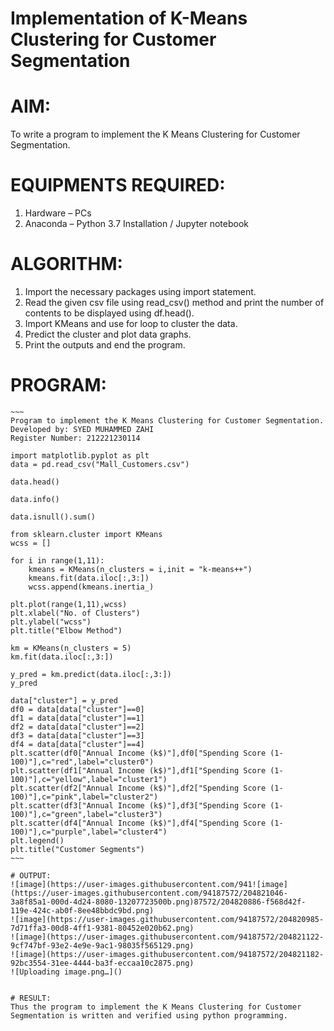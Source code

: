 # Implementation of K-Means Clustering for Customer Segmentation

# AIM:
To write a program to implement the K Means Clustering for Customer Segmentation.

# EQUIPMENTS REQUIRED:
1. Hardware – PCs
2. Anaconda – Python 3.7 Installation / Jupyter notebook

# ALGORITHM:
1. Import the necessary packages using import statement.
2. Read the given csv file using read_csv() method and print the number of contents to be displayed using df.head().
3. Import KMeans and use for loop to cluster the data.
4. Predict the cluster and plot data graphs.
5. Print the outputs and end the program.

# PROGRAM:
```
~~~
Program to implement the K Means Clustering for Customer Segmentation.
Developed by: SYED MUHAMMED ZAHI
Register Number: 212221230114 

import matplotlib.pyplot as plt
data = pd.read_csv("Mall_Customers.csv")

data.head()

data.info()

data.isnull().sum()

from sklearn.cluster import KMeans
wcss = []

for i in range(1,11):
    kmeans = KMeans(n_clusters = i,init = "k-means++")
    kmeans.fit(data.iloc[:,3:])
    wcss.append(kmeans.inertia_)

plt.plot(range(1,11),wcss)
plt.xlabel("No. of Clusters")
plt.ylabel("wcss")
plt.title("Elbow Method")

km = KMeans(n_clusters = 5)
km.fit(data.iloc[:,3:])

y_pred = km.predict(data.iloc[:,3:])
y_pred

data["cluster"] = y_pred
df0 = data[data["cluster"]==0]
df1 = data[data["cluster"]==1]
df2 = data[data["cluster"]==2]
df3 = data[data["cluster"]==3]
df4 = data[data["cluster"]==4]
plt.scatter(df0["Annual Income (k$)"],df0["Spending Score (1-100)"],c="red",label="cluster0")
plt.scatter(df1["Annual Income (k$)"],df1["Spending Score (1-100)"],c="yellow",label="cluster1")
plt.scatter(df2["Annual Income (k$)"],df2["Spending Score (1-100)"],c="pink",label="cluster2")
plt.scatter(df3["Annual Income (k$)"],df3["Spending Score (1-100)"],c="green",label="cluster3")
plt.scatter(df4["Annual Income (k$)"],df4["Spending Score (1-100)"],c="purple",label="cluster4")
plt.legend()
plt.title("Customer Segments")
~~~

# OUTPUT:
![image](https://user-images.githubusercontent.com/941![image](https://user-images.githubusercontent.com/94187572/204821046-3a8f85a1-000d-4d24-8080-13207723500b.png)87572/204820886-f568d42f-119e-424c-ab0f-8ee48bbdc9bd.png)
![image](https://user-images.githubusercontent.com/94187572/204820985-7d71ffa3-00d8-4ff1-9381-80452e020b62.png)
![image](https://user-images.githubusercontent.com/94187572/204821122-9cf747bf-93e2-4e9e-9ac1-98035f565129.png)
![image](https://user-images.githubusercontent.com/94187572/204821182-92bc3554-31ee-4444-ba3f-eccaa10c2875.png)
![Uploading image.png…]()


# RESULT:
Thus the program to implement the K Means Clustering for Customer Segmentation is written and verified using python programming.
